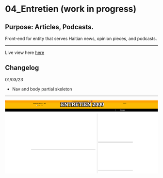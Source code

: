 # 04_Entretien (work in progress)

## Purpose: Articles, Podcasts.

Front-end for entity that serves Haitian news, opinion pieces, and podcasts.

---

Live view here [here](https://www.entretienpost.com/)

## Changelog

01/03/23
  - Nav and body partial skeleton

---

<p align="center">
  <img src="https://raw.githubusercontent.com/L19579/L19_Cyrus/main/04_Entretien/imgs/reference_1.png">
</p>
